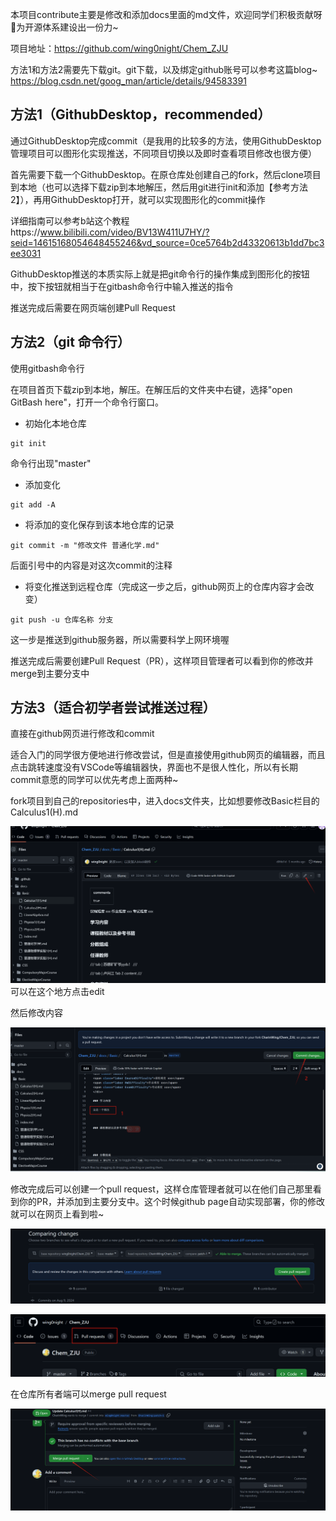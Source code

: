 本项目contribute主要是修改和添加docs里面的md文件，欢迎同学们积极贡献呀🤩为开源体系建设出一份力~

项目地址：https://github.com/wing0night/Chem_ZJU

方法1和方法2需要先下载git。git下载，以及绑定github账号可以参考这篇blog~ https://blog.csdn.net/goog_man/article/details/94583391

## 方法1（GithubDesktop，recommended）
通过GithubDesktop完成commit（是我用的比较多的方法，使用GithubDesktop管理项目可以图形化实现推送，不同项目切换以及即时查看项目修改也很方便）

首先需要下载一个GithubDesktop。在原仓库处创建自己的fork，然后clone项目到本地（也可以选择下载zip到本地解压，然后用git进行init和添加【参考方法2】），再用GithubDesktop打开，就可以实现图形化的commit操作

详细指南可以参考b站这个教程https://www.bilibili.com/video/BV13W411U7HY/?seid=14615168054648455246&vd_source=0ce5764b2d43320613b1dd7bc3ee3031

GithubDesktop推送的本质实际上就是把git命令行的操作集成到图形化的按钮中，按下按钮就相当于在gitbash命令行中输入推送的指令

推送完成后需要在网页端创建Pull Request

## 方法2（git 命令行）
使用gitbash命令行

在项目首页下载zip到本地，解压。在解压后的文件夹中右键，选择"open GitBash here"，打开一个命令行窗口。

- 初始化本地仓库
```shell
git init
```
命令行出现"master"
- 添加变化
```shell
git add -A
```
- 将添加的变化保存到该本地仓库的记录
```shell
git commit -m "修改文件 普通化学.md"
```
后面引号中的内容是对这次commit的注释

- 将变化推送到远程仓库（完成这一步之后，github网页上的仓库内容才会改变）
```shell
git push -u 仓库名称 分支
```
这一步是推送到github服务器，所以需要科学上网环境喔

推送完成后需要创建Pull Request（PR），这样项目管理者可以看到你的修改并merge到主要分支中

## 方法3（适合初学者尝试推送过程）
直接在github网页进行修改和commit

适合入门的同学很方便地进行修改尝试，但是直接使用github网页的编辑器，而且点击跳转速度没有VSCode等编辑器快，界面也不是很人性化，所以有长期commit意愿的同学可以优先考虑上面两种~

fork项目到自己的repositories中，进入docs文件夹，比如想要修改Basic栏目的Calculus1(H).md

![alt text](images/image-2.png)
可以在这个地方点击edit

然后修改内容

![alt text](images/image-3.png)

修改完成后可以创建一个pull request，这样仓库管理者就可以在他们自己那里看到你的PR，并添加到主要分支中。这个时候github page自动实现部署，你的修改就可以在网页上看到啦~

![alt text](images/image-4.png)

![alt text](images/image-5.png)

在仓库所有者端可以merge pull request

![alt text](images/image-6.png)
